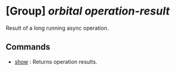 # [Group] _orbital operation-result_

Result of a long running async operation.

## Commands

- [show](/Commands/orbital/operation-result/_show.md)
: Returns operation results.
